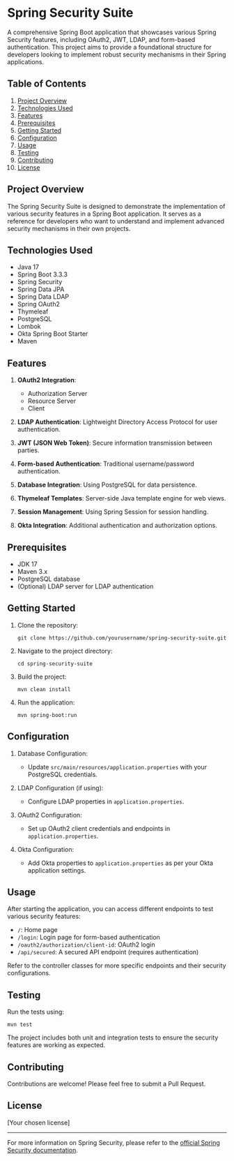 # Spring Security Suite

A comprehensive Spring Boot application that showcases various Spring Security features, including OAuth2, JWT, LDAP, and form-based authentication. This project aims to provide a foundational structure for developers looking to implement robust security mechanisms in their Spring applications.

## Table of Contents
1. [Project Overview](#project-overview)
2. [Technologies Used](#technologies-used)
3. [Features](#features)
4. [Prerequisites](#prerequisites)
5. [Getting Started](#getting-started)
6. [Configuration](#configuration)
7. [Usage](#usage)
8. [Testing](#testing)
9. [Contributing](#contributing)
10. [License](#license)

## Project Overview

The Spring Security Suite is designed to demonstrate the implementation of various security features in a Spring Boot application. It serves as a reference for developers who want to understand and implement advanced security mechanisms in their own projects.

## Technologies Used

- Java 17
- Spring Boot 3.3.3
- Spring Security
- Spring Data JPA
- Spring Data LDAP
- Spring OAuth2
- Thymeleaf
- PostgreSQL
- Lombok
- Okta Spring Boot Starter
- Maven

## Features

1. **OAuth2 Integration**:
    - Authorization Server
    - Resource Server
    - Client

2. **LDAP Authentication**: Lightweight Directory Access Protocol for user authentication.

3. **JWT (JSON Web Token)**: Secure information transmission between parties.

4. **Form-based Authentication**: Traditional username/password authentication.

5. **Database Integration**: Using PostgreSQL for data persistence.

6. **Thymeleaf Templates**: Server-side Java template engine for web views.

7. **Session Management**: Using Spring Session for session handling.

8. **Okta Integration**: Additional authentication and authorization options.

## Prerequisites

- JDK 17
- Maven 3.x
- PostgreSQL database
- (Optional) LDAP server for LDAP authentication

## Getting Started

1. Clone the repository:
   ```
   git clone https://github.com/yourusername/spring-security-suite.git
   ```

2. Navigate to the project directory:
   ```
   cd spring-security-suite
   ```

3. Build the project:
   ```
   mvn clean install
   ```

4. Run the application:
   ```
   mvn spring-boot:run
   ```

## Configuration

1. Database Configuration:
    - Update `src/main/resources/application.properties` with your PostgreSQL credentials.

2. LDAP Configuration (if using):
    - Configure LDAP properties in `application.properties`.

3. OAuth2 Configuration:
    - Set up OAuth2 client credentials and endpoints in `application.properties`.

4. Okta Configuration:
    - Add Okta properties to `application.properties` as per your Okta application settings.

## Usage

After starting the application, you can access different endpoints to test various security features:

- `/`: Home page
- `/login`: Login page for form-based authentication
- `/oauth2/authorization/client-id`: OAuth2 login
- `/api/secured`: A secured API endpoint (requires authentication)

Refer to the controller classes for more specific endpoints and their security configurations.

## Testing

Run the tests using:

```
mvn test
```

The project includes both unit and integration tests to ensure the security features are working as expected.

## Contributing

Contributions are welcome! Please feel free to submit a Pull Request.

## License

[Your chosen license]

---

For more information on Spring Security, please refer to the [official Spring Security documentation](https://docs.spring.io/spring-security/reference/index.html).
